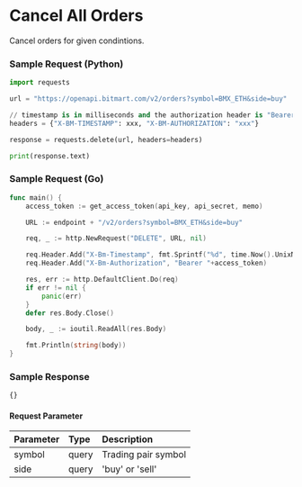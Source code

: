 # Cancel All Orders

Cancel orders for given condintions.

### Sample Request \(Python\)

```py
import requests

url = "https://openapi.bitmart.com/v2/orders?symbol=BMX_ETH&side=buy"

// timestamp is in milliseconds and the authorization header is "Bearer " + token
headers = {"X-BM-TIMESTAMP": xxx, "X-BM-AUTHORIZATION": "xxx"}

response = requests.delete(url, headers=headers)

print(response.text)
```

### Sample Request \(Go\)
```go
func main() {
    access_token := get_access_token(api_key, api_secret, memo)

    URL := endpoint + "/v2/orders?symbol=BMX_ETH&side=buy"

    req, _ := http.NewRequest("DELETE", URL, nil)

    req.Header.Add("X-Bm-Timestamp", fmt.Sprintf("%d", time.Now().UnixNano()/1000000))
    req.Header.Add("X-Bm-Authorization", "Bearer "+access_token)

    res, err := http.DefaultClient.Do(req)
    if err != nil {
        panic(err)
    }
    defer res.Body.Close()

    body, _ := ioutil.ReadAll(res.Body)

    fmt.Println(string(body))
}
```

### Sample Response

```js
{}
```

#### Request Parameter

| Parameter | Type | Description |
| :--- | :--- | :--- |
| symbol | query | Trading pair symbol |
| side | query | 'buy' or 'sell' |







